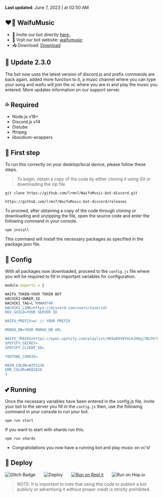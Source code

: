 **Last updated**: June 7, 2023 | at  02:50 AM


## ❤️‍🔥 WaifuMusic
- 🔴 Invite our bot directly [here.](https://discord.com/login?redirect_to=%2Foauth2%2Fauthorize%3Fclient_id%3D1090120136167538748%26permissions%3D8%26scope%3Dbot%2520applications.commands)
- 📍 Visit our bot website: [waifumusic](https://waifu-music.is-a.fun)
- 📥 Download: [Download](https://github.com/lrmn7/waifumusic-bot-discord.git)

## 💨 Update 2.3.0

The bot now uses the latest version of discord.js and prefix commands are back again, added more function to it, a music channel where you can type your song and waifu will join the vc where you are in and play the music you entered. More updates information on our support server.

## 💦 Required

- Node.js v18+
- Discord.js v14
- Distube
- ffmpeg
- libsodium-wrappers

## 🔰 First step

To run this correctly on your desktop/local device, please follow these steps.

> To begin, obtain a copy of the code by either cloning it using Git or downloading the zip file.
```
git clone https://github.com/lrmn7/WaifuMusic-bot-discord.git
```
```
https://github.com/lrmn7/WaifuMusic-bot-discord/releases
```
To proceed, after obtaining a copy of the code through cloning or downloading and unzipping the file, open the source code and enter the following command in your console.
```
npm install
```
This command will install the necessary packages as specified in the package.json file.

## 💠 Config

With all packages now downloaded, proceed to the `config.js` file where you will be required to fill in important variables for configuration.
```js
module.exports = {

WAIFU_TOKEN=YOUR TOKEN BOT
HACHIKI=OWNER_ID
HACHIKI_TAG=L`RMN#9749
HACHIKI_LINK=https://discord.com/users/{userid}
DEV_GUILD=YOUR SERVER ID

WAIFU_PREFIX=w! // YOUR PREFIX

MONGO_DB=YOUR MONGO_DB URL

WAIFU_TRACKS=https://open.spotify.com/playlist/6R4aE0V0YmcKJH8qjYBLFK?si=6523d3a5d4b446fd
SPOTIFY_SECRET=
SPOTIFY_CLIENT_ID=

YOUTUBE_COOKIE=

MAIN_COLOR=#2F3136
ERR_COLOR=#ED2828
}
```
## 💕 Running
Once the necessary variables have been entered in the config.js file, invite your bot to the server you fill in the `config.js` then, use the following command in your console to run your bot.
```
npm run start
```
If you want to start with shards run this.
```
npm run shards
```
- Congratiolations you now have a running bot and play music on vc's!

## 💫 Deploy

![Glitch Badge](https://img.shields.io/badge/Glitch-2800ff?style=for-the-badge&logo=glitch&logoColor=white)&nbsp;&nbsp;&nbsp;&nbsp;&nbsp;&nbsp;
![Deploy](https://www.herokucdn.com/deploy/button.svg)&nbsp;&nbsp;&nbsp;&nbsp;&nbsp;&nbsp;
[![Run on Repl.it](https://repl.it/badge/github/WilardzySenpai/WaifuMusic)](https://replit.com/@LRMN/waifumusic)&nbsp;&nbsp;&nbsp;&nbsp;&nbsp;&nbsp;
![Run on Hop.io](https://res.cloudinary.com/lrmn/image/upload/c_scale,w_80/v1685977085/lzZYjpqm_400x400_kwtfxu.png)

> NOTE: It is important to note that using this code to publish a bot publicly or advertising it without proper credit is strictly prohibited.

